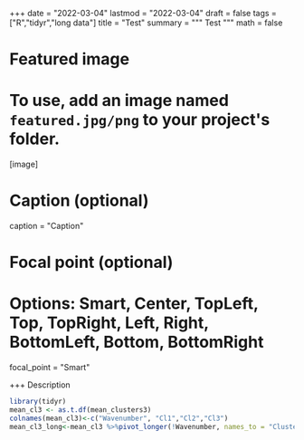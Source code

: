 +++
date = "2022-03-04"
lastmod = "2022-03-04"
draft = false
tags = ["R","tidyr","long data"]
title = "Test"
summary = """
Test
"""
math = false

# Featured image
# To use, add an image named `featured.jpg/png` to your project's folder. 
[image]
  # Caption (optional)
  caption = "Caption"
  
  # Focal point (optional)
  # Options: Smart, Center, TopLeft, Top, TopRight, Left, Right, BottomLeft, Bottom, BottomRight
  focal_point = "Smart"

+++
Description



```r
library(tidyr)
mean_cl3 <- as.t.df(mean_clusters3)
colnames(mean_cl3)<-c("Wavenumber", "Cl1","Cl2","Cl3")
mean_cl3_long<-mean_cl3 %>%pivot_longer(!Wavenumber, names_to = "Cluster", values_to = "mean")
```

